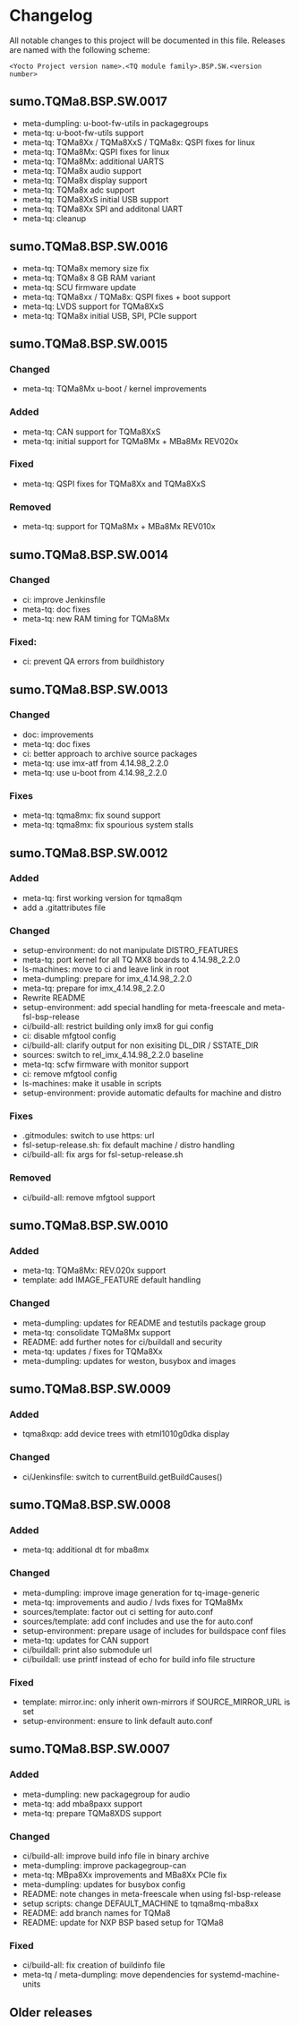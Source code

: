 # Changelog

All notable changes to this project will be documented in this file.
Releases are named with the following scheme:

`<Yocto Project version name>.<TQ module family>.BSP.SW.<version number>`

## sumo.TQMa8.BSP.SW.0017

* meta-dumpling: u-boot-fw-utils in packagegroups
* meta-tq: u-boot-fw-utils support
* meta-tq: TQMa8Xx / TQMa8XxS / TQMa8x: QSPI fixes for linux
* meta-tq: TQMa8Mx: QSPI fixes for linux
* meta-tq: TQMa8Mx: additional UARTS
* meta-tq: TQMa8x audio support
* meta-tq: TQMa8x display support
* meta-tq: TQMa8x adc support
* meta-tq: TQMa8XxS initial USB support
* meta-tq: TQMa8Xx SPI and additonal UART
* meta-tq: cleanup

## sumo.TQMa8.BSP.SW.0016

* meta-tq: TQMa8x memory size fix
* meta-tq: TQMa8x 8 GB RAM variant
* meta-tq: SCU firmware update
* meta-tq: TQMa8xx / TQMa8x: QSPI fixes + boot support
* meta-tq: LVDS support for TQMa8XxS
* meta-tq: TQMa8x initial USB, SPI, PCIe support

## sumo.TQMa8.BSP.SW.0015

### Changed

* meta-tq: TQMa8Mx u-boot / kernel improvements

### Added

* meta-tq: CAN support for TQMa8XxS
* meta-tq: initial support for TQMa8Mx + MBa8Mx REV020x

### Fixed

* meta-tq: QSPI fixes for TQMa8Xx and TQMa8XxS

### Removed

* meta-tq: support for TQMa8Mx + MBa8Mx REV010x

## sumo.TQMa8.BSP.SW.0014

### Changed

* ci: improve Jenkinsfile
* meta-tq: doc fixes
* meta-tq: new RAM timing for TQMa8Mx

### Fixed:

* ci: prevent QA errors from buildhistory

## sumo.TQMa8.BSP.SW.0013

### Changed

* doc: improvements
* meta-tq: doc fixes
* ci: better approach to archive source packages
* meta-tq: use imx-atf from 4.14.98_2.2.0
* meta-tq: use u-boot from 4.14.98_2.2.0

### Fixes

* meta-tq: tqma8mx: fix sound support
* meta-tq: tqma8mx: fix spourious system stalls

## sumo.TQMa8.BSP.SW.0012

### Added

* meta-tq: first working version for tqma8qm
* add a .gitattributes file

### Changed

* setup-environment: do not manipulate DISTRO_FEATURES
* meta-tq: port kernel for all TQ MX8 boards to 4.14.98_2.2.0
* ls-machines: move to ci and leave link in root
* meta-dumpling: prepare for imx_4.14.98_2.2.0
* meta-tq: prepare for imx_4.14.98_2.2.0
* Rewrite README
* setup-environment: add special handling for meta-freescale and meta-fsl-bsp-release
* ci/build-all: restrict building only imx8 for gui config
* ci: disable mfgtool config
* ci/build-all: clarify output for non exisiting DL_DIR / SSTATE_DIR
* sources: switch to rel_imx_4.14.98_2.2.0 baseline
* meta-tq: scfw firmware with monitor support
* ci: remove mfgtool config
* ls-machines: make it usable in scripts
* setup-environment: provide automatic defaults for machine and distro

### Fixes

* .gitmodules: switch to use https: url
* fsl-setup-release.sh: fix default machine / distro handling
* ci/build-all: fix args for fsl-setup-release.sh

### Removed

* ci/build-all: remove mfgtool support

## sumo.TQMa8.BSP.SW.0010

### Added

* meta-tq: TQMa8Mx: REV.020x support
* template: add IMAGE_FEATURE default handling

### Changed

* meta-dumpling: updates for README and testutils package group
* meta-tq: consolidate TQMa8Mx support
* README: add further notes for ci/buildall and security
* meta-tq: updates / fixes for TQMa8Xx
* meta-dumpling: updates for weston, busybox and images

## sumo.TQMa8.BSP.SW.0009

### Added

* tqma8xqp: add device trees with etml1010g0dka display

### Changed

* ci/Jenkinsfile: switch to currentBuild.getBuildCauses()

## sumo.TQMa8.BSP.SW.0008

### Added

* meta-tq: additional dt for mba8mx

### Changed

* meta-dumpling: improve image generation for tq-image-generic
* meta-tq: improvements and audio / lvds fixes for TQMa8Mx
* sources/template: factor out ci setting for auto.conf
* sources/template: add conf includes and use the for auto.conf
* setup-environment: prepare usage of includes for buildspace conf files
* meta-tq: updates for CAN support
* ci/buildall: print also submodule url
* ci/buildall: use printf instead of echo for build info file structure

### Fixed

* template: mirror.inc: only inherit own-mirrors if SOURCE_MIRROR_URL is set
* setup-environment: ensure to link default auto.conf

## sumo.TQMa8.BSP.SW.0007

### Added

* meta-dumpling: new packagegroup for audio
* meta-tq: add mba8paxx support
* meta-tq: prepare TQMa8XDS support

### Changed

* ci/build-all: improve build info file in binary archive
* meta-dumpling: improve packagegroup-can
* meta-tq: MBpa8Xx improvements and MBa8Xx PCIe fix
* meta-dumpling: updates for busybox config
* README: note changes in meta-freescale when using fsl-bsp-release
* setup scripts: change DEFAULT_MACHINE to tqma8mq-mba8xx
* README: add branch names for TQMa8
* README: update for NXP BSP based setup for TQMa8

### Fixed

* ci/build-all: fix creation of buildinfo file
* meta-tq / meta-dumpling: move dependencies for systemd-machine-units

## Older releases
